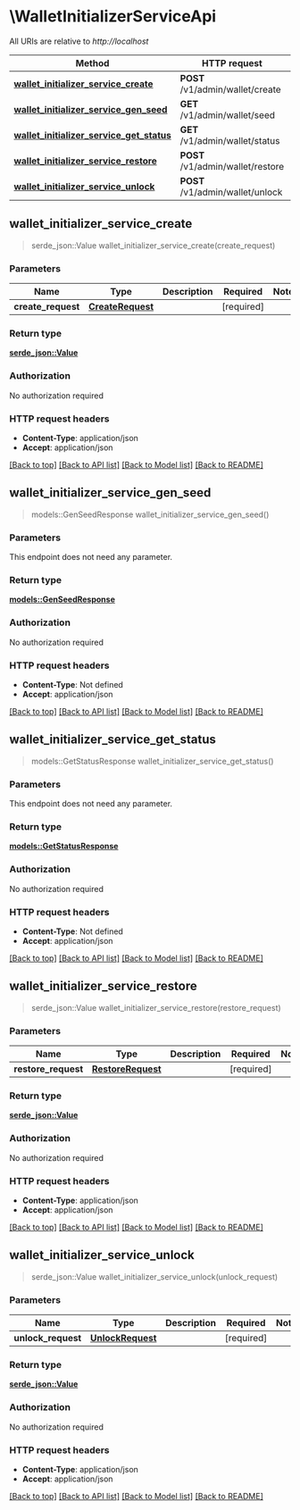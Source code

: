 # \WalletInitializerServiceApi

All URIs are relative to _http://localhost_

| Method                                                                                                            | HTTP request                      | Description |
| ----------------------------------------------------------------------------------------------------------------- | --------------------------------- | ----------- |
| [**wallet_initializer_service_create**](WalletInitializerServiceApi.md#wallet_initializer_service_create)         | **POST** /v1/admin/wallet/create  |             |
| [**wallet_initializer_service_gen_seed**](WalletInitializerServiceApi.md#wallet_initializer_service_gen_seed)     | **GET** /v1/admin/wallet/seed     |             |
| [**wallet_initializer_service_get_status**](WalletInitializerServiceApi.md#wallet_initializer_service_get_status) | **GET** /v1/admin/wallet/status   |             |
| [**wallet_initializer_service_restore**](WalletInitializerServiceApi.md#wallet_initializer_service_restore)       | **POST** /v1/admin/wallet/restore |             |
| [**wallet_initializer_service_unlock**](WalletInitializerServiceApi.md#wallet_initializer_service_unlock)         | **POST** /v1/admin/wallet/unlock  |             |

## wallet_initializer_service_create

> serde_json::Value wallet_initializer_service_create(create_request)

### Parameters

| Name               | Type                                  | Description | Required   | Notes |
| ------------------ | ------------------------------------- | ----------- | ---------- | ----- |
| **create_request** | [**CreateRequest**](CreateRequest.md) |             | [required] |       |

### Return type

[**serde_json::Value**](serde_json::Value.md)

### Authorization

No authorization required

### HTTP request headers

- **Content-Type**: application/json
- **Accept**: application/json

[[Back to top]](#) [[Back to API list]](../README.md#documentation-for-api-endpoints) [[Back to Model list]](../README.md#documentation-for-models) [[Back to README]](../README.md)

## wallet_initializer_service_gen_seed

> models::GenSeedResponse wallet_initializer_service_gen_seed()

### Parameters

This endpoint does not need any parameter.

### Return type

[**models::GenSeedResponse**](GenSeedResponse.md)

### Authorization

No authorization required

### HTTP request headers

- **Content-Type**: Not defined
- **Accept**: application/json

[[Back to top]](#) [[Back to API list]](../README.md#documentation-for-api-endpoints) [[Back to Model list]](../README.md#documentation-for-models) [[Back to README]](../README.md)

## wallet_initializer_service_get_status

> models::GetStatusResponse wallet_initializer_service_get_status()

### Parameters

This endpoint does not need any parameter.

### Return type

[**models::GetStatusResponse**](GetStatusResponse.md)

### Authorization

No authorization required

### HTTP request headers

- **Content-Type**: Not defined
- **Accept**: application/json

[[Back to top]](#) [[Back to API list]](../README.md#documentation-for-api-endpoints) [[Back to Model list]](../README.md#documentation-for-models) [[Back to README]](../README.md)

## wallet_initializer_service_restore

> serde_json::Value wallet_initializer_service_restore(restore_request)

### Parameters

| Name                | Type                                    | Description | Required   | Notes |
| ------------------- | --------------------------------------- | ----------- | ---------- | ----- |
| **restore_request** | [**RestoreRequest**](RestoreRequest.md) |             | [required] |       |

### Return type

[**serde_json::Value**](serde_json::Value.md)

### Authorization

No authorization required

### HTTP request headers

- **Content-Type**: application/json
- **Accept**: application/json

[[Back to top]](#) [[Back to API list]](../README.md#documentation-for-api-endpoints) [[Back to Model list]](../README.md#documentation-for-models) [[Back to README]](../README.md)

## wallet_initializer_service_unlock

> serde_json::Value wallet_initializer_service_unlock(unlock_request)

### Parameters

| Name               | Type                                  | Description | Required   | Notes |
| ------------------ | ------------------------------------- | ----------- | ---------- | ----- |
| **unlock_request** | [**UnlockRequest**](UnlockRequest.md) |             | [required] |       |

### Return type

[**serde_json::Value**](serde_json::Value.md)

### Authorization

No authorization required

### HTTP request headers

- **Content-Type**: application/json
- **Accept**: application/json

[[Back to top]](#) [[Back to API list]](../README.md#documentation-for-api-endpoints) [[Back to Model list]](../README.md#documentation-for-models) [[Back to README]](../README.md)
